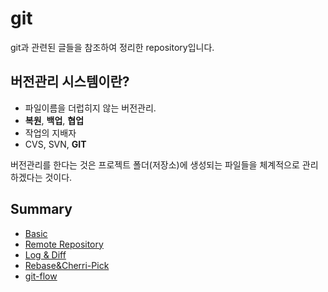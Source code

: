 # git

git과 관련된 글들을 참조하여 정리한 repository입니다.

## 버전관리 시스템이란?

- 파일이름을 더럽히지 않는 버전관리.
- **복원**, **백업**, **협업**
- 작업의 지배자
- CVS, SVN, **GIT**

버전관리를 한다는 것은 프로젝트 폴더(저장소)에 생성되는 파일들을 체계적으로 관리하겠다는 것이다.



## Summary

* [Basic](git/2019-01-09-git-basic.md)
* [Remote Repository](git/2019-01-09-git-remote.md)
* [Log & Diff](git/2019-01-09-git-log.md)
* [Rebase&Cherri-Pick](git/2019-01-09-git-rebase.md)
* [git-flow](git/2019-01-27-git-flow.md)

